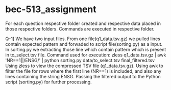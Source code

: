# bec-513_assignment
For each question respective folder created and respective data placed in those respective folders. Commands are executed in respective folder.

Q-1]  We have two input files. From one file(q1_data.tsv.gz) we pulled lines contain expected pattern and forwaded to script file(sorting.py) as a input. In sorting.py we extracting those line which contain pattern which is present in to_select.tsv file.
Command used for execution: zless q1_data.tsv.gz | awk 'NR==1||/ENSG/' | python sorting.py data/to_select.tsv final_filtered.tsv
Using zless to view the compressed TSV file (q1_data.tsv.gz).
Using awk to filter the file for rows where the first line (NR==1) is included, and also any lines containing the string ENSG.
Passing the filtered output to the Python script (sorting.py) for further processing.
